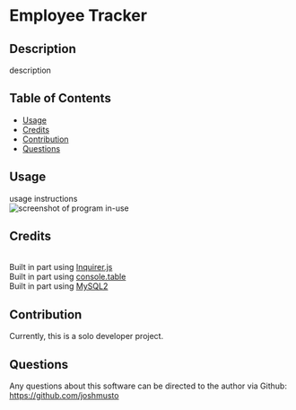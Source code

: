 # Employee Tracker

## Description

description

## Table of Contents

- [Usage](#usage)
- [Credits](#credits)
- [Contribution](#contribution)
- [Questions](#questions)

## Usage

usage instructions
<br>![screenshot of program in-use](src/screenshot.PNG)

## Credits
<br>Built in part using [Inquirer.js](https://www.npmjs.com/package/inquirer/v/8.2.4)
<br>Built in part using [console.table](https://www.npmjs.com/package/console.table)
<br>Built in part using [MySQL2](https://www.npmjs.com/package/mysql2)

## Contribution

Currently, this is a solo developer project.

## Questions

Any questions about this software can be directed to the author via
Github: https://github.com/joshmusto